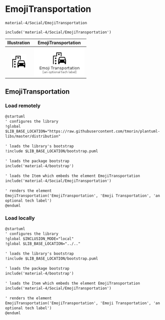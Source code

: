 # EmojiTransportation


```text
material-4/Social/EmojiTransportation
```

```text
include('material-4/Social/EmojiTransportation')
```



| Illustration | EmojiTransportation |
| :---: | :---: |
| ![illustration for Illustration](../../material-4/Social/EmojiTransportation.png) | ![illustration for EmojiTransportation](../../material-4/Social/EmojiTransportation.Local.png) |




## EmojiTransportation

### Load remotely
```plantuml
@startuml
' configures the library
!global $LIB_BASE_LOCATION="https://raw.githubusercontent.com/tmorin/plantuml-libs/master/distribution"

' loads the library's bootstrap
!include $LIB_BASE_LOCATION/bootstrap.puml

' loads the package bootstrap
include('material-4/bootstrap')

' loads the Item which embeds the element EmojiTransportation
include('material-4/Social/EmojiTransportation')

' renders the element
EmojiTransportation('EmojiTransportation', 'Emoji Transportation', 'an optional tech label')
@enduml
```

### Load locally
```plantuml
@startuml
' configures the library
!global $INCLUSION_MODE="local"
!global $LIB_BASE_LOCATION="../.."

' loads the library's bootstrap
!include $LIB_BASE_LOCATION/bootstrap.puml

' loads the package bootstrap
include('material-4/bootstrap')

' loads the Item which embeds the element EmojiTransportation
include('material-4/Social/EmojiTransportation')

' renders the element
EmojiTransportation('EmojiTransportation', 'Emoji Transportation', 'an optional tech label')
@enduml
```

